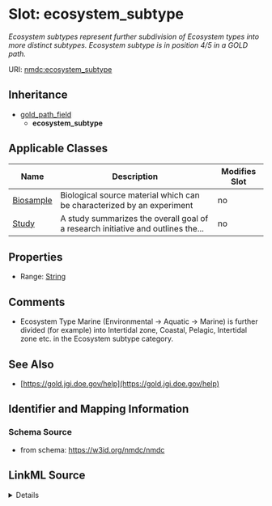 # Slot: ecosystem_subtype


_Ecosystem subtypes represent further subdivision of Ecosystem types into more distinct subtypes. Ecosystem subtype is in position 4/5 in a GOLD path._



URI: [nmdc:ecosystem_subtype](https://w3id.org/nmdc/ecosystem_subtype)




## Inheritance

* [gold_path_field](gold_path_field.md)
    * **ecosystem_subtype**





## Applicable Classes

| Name | Description | Modifies Slot |
| --- | --- | --- |
[Biosample](Biosample.md) | Biological source material which can be characterized by an experiment |  no  |
[Study](Study.md) | A study summarizes the overall goal of a research initiative and outlines the... |  no  |







## Properties

* Range: [String](String.md)





## Comments

* Ecosystem Type Marine (Environmental -> Aquatic -> Marine) is further divided (for example) into Intertidal zone, Coastal, Pelagic, Intertidal zone etc. in the Ecosystem subtype category.

## See Also

* [https://gold.jgi.doe.gov/help](https://gold.jgi.doe.gov/help)

## Identifier and Mapping Information







### Schema Source


* from schema: https://w3id.org/nmdc/nmdc




## LinkML Source

<details>
```yaml
name: ecosystem_subtype
description: Ecosystem subtypes represent further subdivision of Ecosystem types into
  more distinct subtypes. Ecosystem subtype is in position 4/5 in a GOLD path.
comments:
- Ecosystem Type Marine (Environmental -> Aquatic -> Marine) is further divided (for
  example) into Intertidal zone, Coastal, Pelagic, Intertidal zone etc. in the Ecosystem
  subtype category.
from_schema: https://w3id.org/nmdc/nmdc
see_also:
- https://gold.jgi.doe.gov/help
rank: 1000
is_a: gold_path_field
alias: ecosystem_subtype
domain_of:
- Biosample
- Study
range: string

```
</details>